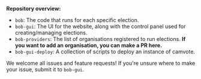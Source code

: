 **Repository overview:**
- `bob`: The code that runs for each specific election.
- `bob-gui`: The UI for the website, along with the control panel used for creating/managing elections.
- `bob-providers`: The list of organisations registered to run elections. **If you want to add an organisation, you can make a PR here.**
- `bob-gui-deploy`: A collection of scripts to deploy an instance of camvote.

We welcome all issues and feature requests! If you're unsure where to make your issue, submit it to `bob-gui`.
